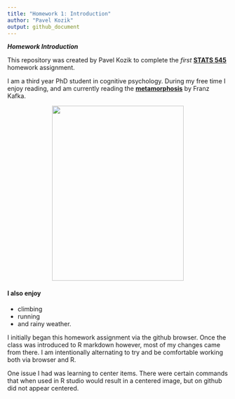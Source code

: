 ```yaml
---
title: "Homework 1: Introduction"
author: "Pavel Kozik"
output: github_document
---
```


***Homework Introduction***

This repository was created by Pavel Kozik to complete the *first* [**STATS 545**](https://www.rstudio.com/wp-content/uploads/2015/02/rmarkdown-cheatsheet.pdf) homework assignment.

I am a third year PhD student in cognitive psychology. During my free time I enjoy reading, and am currently reading the [**metamorphosis**](https://www.goodreads.com/book/show/485894.The_Metamorphosis) by Franz Kafka. 


<p align="center">
<img src="https://qph.ec.quoracdn.net/main-qimg-007fed4d54b8cf5b497fef6f9e8a16d5-c", height="400px" width="300px">
</p>

#### I also enjoy

- climbing 
- running 
- and rainy weather.

I initially began this homework assignment via the github browser. Once the class was introduced to R markdown however, most of my changes came from there. I am intentionally alternating to try and be comfortable working both via browser and R. 

One issue I had was learning to center items. There were certain commands that when used in R studio would result in a centered image, but on github did not appear centered.

